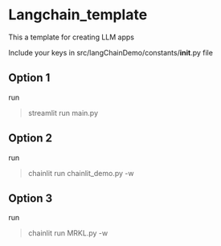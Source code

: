 # Langchain_template
This a template for creating LLM apps

Include your keys in src/langChainDemo/constants/__init__.py file

## Option 1
run
> streamlit run main.py

## Option 2
run
>chainlit run chainlit_demo.py -w

## Option 3
run
>chainlit run MRKL.py -w
